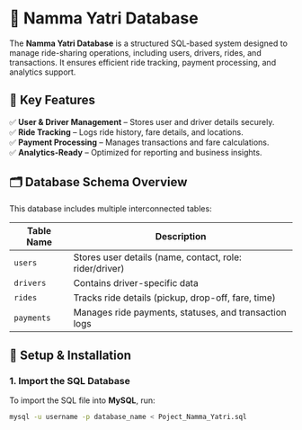 # 🚖 Namma Yatri Database  

The **Namma Yatri Database** is a structured SQL-based system designed to manage ride-sharing operations, including users, drivers, rides, and transactions. It ensures efficient ride tracking, payment processing, and analytics support.  

## 📌 Key Features  
✅ **User & Driver Management** – Stores user and driver details securely.  
✅ **Ride Tracking** – Logs ride history, fare details, and locations.  
✅ **Payment Processing** – Manages transactions and fare calculations.  
✅ **Analytics-Ready** – Optimized for reporting and business insights.  

## 🗂️ Database Schema Overview  
This database includes multiple interconnected tables:  

| Table Name | Description |  
|------------|-------------------------------------------|  
| `users` | Stores user details (name, contact, role: rider/driver) |  
| `drivers` | Contains driver-specific data |  
| `rides` | Tracks ride details (pickup, drop-off, fare, time) |  
| `payments` | Manages ride payments, statuses, and transaction logs |  

## 🚀 Setup & Installation  
### **1. Import the SQL Database**  
To import the SQL file into **MySQL**, run:  
```bash
mysql -u username -p database_name < Poject_Namma_Yatri.sql
